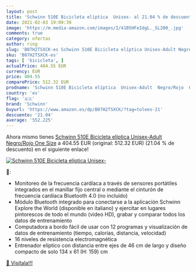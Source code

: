 ```yaml
---
layout: post
title: 'Schwinn 510E Bicicleta elíptica  Unisex- al 21.04 % de descuento'
date: 2021-02-03 19:09:39
image: 'https://m.media-amazon.com/images/I/41B5HFeIdgL._SL200_.jpg'
comments: true
category: ofertas
author: ring
slug: 'B07H2TSXCK-es Schwinn 510E Bicicleta elíptica Unisex-Adult Negro/Rojo...'
sku: 'B07H2TSXCK-es'
tags: [ 'bicicleta', ]
actualPrice: 404.55 EUR
currency: EUR
price: 404.55
comparePrice: 512.32 EUR
prodname: 'Schwinn 510E Bicicleta elíptica  Unisex-Adult  Negro/Rojo  One Size'
country: 'es'
flag: '🇪🇸'
brand: 'Schwinn'
buyurl: 'https://www.amazon.es/dp/B07H2TSXCK/?tag=tolees-21'
descuento: '21.04'
average: '552.225'
---
```


Ahora mismo tienes [Schwinn 510E Bicicleta elíptica  Unisex-Adult  Negro/Rojo  One Size](https://www.amazon.es/dp/B07H2TSXCK/?tag=tolees-21) a 404.55 EUR (original: 512.32 EUR) (21.04 %  de descuento) en el siguiente enlace!

[![Schwinn 510E Bicicleta elíptica  Unisex-](https://m.media-amazon.com/images/I/41B5HFeIdgL._SL200_.jpg)](https://www.amazon.es/dp/B07H2TSXCK/?tag=tolees-21)

🔎:

- Monitoreo de la frecuencia cardíaca a través de sensores portátiles integrados en el manillar fijo central o mediante el cinturón de frecuencia cardíaca Bluetooth 4.0 (no incluido)
- Módulo Bluetooth integrado para conectarse a la aplicación Schwinn Explore the World (disponible en italiano) y ejercitar en lugares pintorescos de todo el mundo (video HD), grabar y comparar todos los datos de entrenamiento
- Computadora a bordo fácil de usar con 12 programas y visualización de datos de entrenamiento (tiempo, calorías, distancia, velocidad)
- 16 niveles de resistencia electromagnética
- Entrenador elíptico con distancia entre ejes de 46 cm de largo y diseño compacto de solo 134 x 61 (H: 159) cm

[🛒 Visítala!!!](https://www.amazon.es/dp/B07H2TSXCK/?tag=tolees-21)
